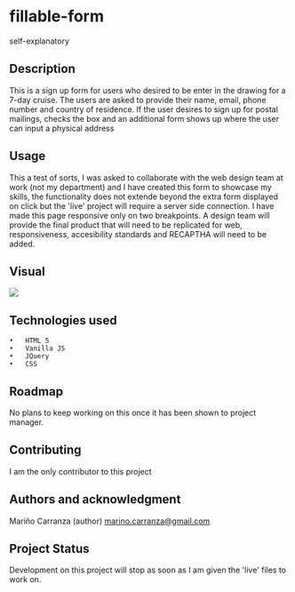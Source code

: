 # **fillable-form**
self-explanatory

## **Description**
This is a sign up form for users who desired to be enter in the drawing for a 7-day cruise.
The users are asked to provide their name, email, phone number and country of residence.
If the user desires to sign up for postal mailings, checks the box and an additional form shows up where the user can input a physical address

## **Usage**
This a test of sorts, I was asked to collaborate with the web design team at work (not my department) and I have created this form to showcase my skills, the functionality does not extende beyond the extra form displayed on click but the 'live' project will require a server side connection.
I have made this page responsive only on two breakpoints.
A design team will provide the final product that will need to be replicated for web, responsiveness, accesibility standards and RECAPTHA will need to be added.

## **Visual**
<img src="./images/fillable.gif">

## **Technologies used**

    •   HTML 5
    •   Vanilla JS
    •   JQuery
    •   CSS

## **Roadmap**
No plans to keep working on this once it has been shown to project manager.

## **Contributing**
I am the only contributor to this project

## **Authors and acknowledgment**
Mariño Carranza (author)
marino.carranza@gmail.com

## **Project Status**
Development on this project will stop as soon as I am given the 'live' files to work on.

